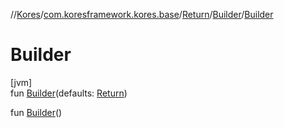 //[Kores](../../../../index.md)/[com.koresframework.kores.base](../../index.md)/[Return](../index.md)/[Builder](index.md)/[Builder](-builder.md)

# Builder

[jvm]\
fun [Builder](-builder.md)(defaults: [Return](../index.md))

fun [Builder](-builder.md)()
